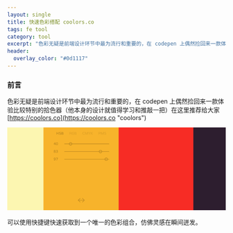 ```yaml
---
layout: single
title: 快速色彩搭配 coolors.co
tags: fe tool
category: tool
excerpt: "色彩无疑是前端设计环节中最为流行和重要的，在 codepen 上偶然捡回来一款体验比较特别的拾色器（他本身的设计就值得学习和推敲一把）在这里推荐给大家。"
header:
  overlay_color: "#0d1117"
---
```


### 前言

色彩无疑是前端设计环节中最为流行和重要的，在 codepen 上偶然捡回来一款体验比较特别的拾色器（他本身的设计就值得学习和推敲一把）在这里推荐给大家 [https://coolors.co](https://coolors.co "coolors")

![](/assets/blog-images/2015-02-01-coolors/coolors.png)

可以使用快捷键快速获取到一个唯一的色彩组合，仿佛灵感在瞬间迸发。
